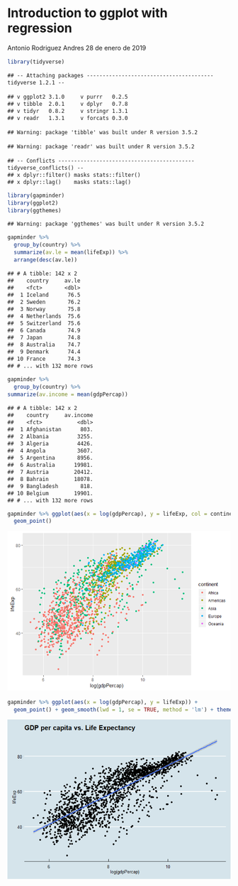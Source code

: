 Introduction to ggplot with regression
================
Antonio Rodriguez Andres
28 de enero de 2019

``` r
library(tidyverse)
```

    ## -- Attaching packages ---------------------------------------- tidyverse 1.2.1 --

    ## v ggplot2 3.1.0     v purrr   0.2.5
    ## v tibble  2.0.1     v dplyr   0.7.8
    ## v tidyr   0.8.2     v stringr 1.3.1
    ## v readr   1.3.1     v forcats 0.3.0

    ## Warning: package 'tibble' was built under R version 3.5.2

    ## Warning: package 'readr' was built under R version 3.5.2

    ## -- Conflicts ------------------------------------------- tidyverse_conflicts() --
    ## x dplyr::filter() masks stats::filter()
    ## x dplyr::lag()    masks stats::lag()

``` r
library(gapminder)
library(ggplot2)
library(ggthemes)
```

    ## Warning: package 'ggthemes' was built under R version 3.5.2

``` r
gapminder %>% 
  group_by(country) %>% 
  summarize(av.le = mean(lifeExp)) %>% 
  arrange(desc(av.le))
```

    ## # A tibble: 142 x 2
    ##    country     av.le
    ##    <fct>       <dbl>
    ##  1 Iceland      76.5
    ##  2 Sweden       76.2
    ##  3 Norway       75.8
    ##  4 Netherlands  75.6
    ##  5 Switzerland  75.6
    ##  6 Canada       74.9
    ##  7 Japan        74.8
    ##  8 Australia    74.7
    ##  9 Denmark      74.4
    ## 10 France       74.3
    ## # ... with 132 more rows

``` r
gapminder %>% 
  group_by(country) %>% 
summarize(av.income = mean(gdpPercap))
```

    ## # A tibble: 142 x 2
    ##    country     av.income
    ##    <fct>           <dbl>
    ##  1 Afghanistan      803.
    ##  2 Albania         3255.
    ##  3 Algeria         4426.
    ##  4 Angola          3607.
    ##  5 Argentina       8956.
    ##  6 Australia      19981.
    ##  7 Austria        20412.
    ##  8 Bahrain        18078.
    ##  9 Bangladesh       818.
    ## 10 Belgium        19901.
    ## # ... with 132 more rows

``` r
gapminder %>% ggplot(aes(x = log(gdpPercap), y = lifeExp, col = continent)) +
  geom_point()
```

![](Introduction_to_ggplot_with_regression_files/figure-markdown_github/scatter%20plot%20GDP%20vs.%20life%20Expectancy-1.png)

``` r
gapminder %>% ggplot(aes(x = log(gdpPercap), y = lifeExp)) +
  geom_point() + geom_smooth(lwd = 1, se = TRUE, method = 'lm') + theme_economist() + ggtitle('GDP per capita vs. Life Expectancy')
```

![](Introduction_to_ggplot_with_regression_files/figure-markdown_github/similar%20to%20the%20Economist-1.png)
